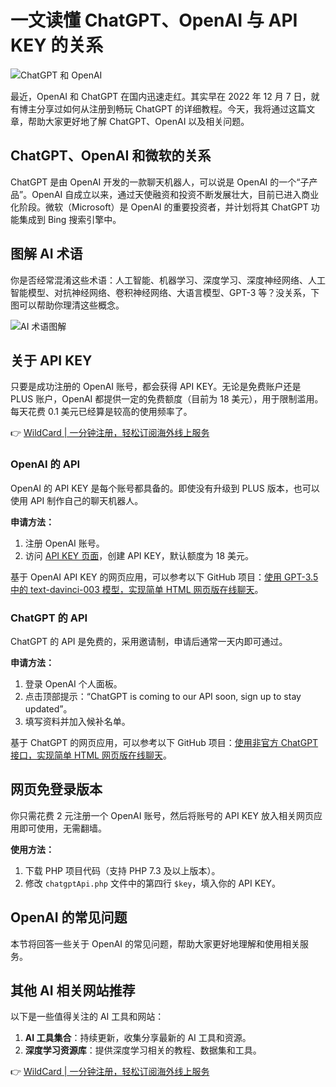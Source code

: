 # 一文读懂 ChatGPT、OpenAI 与 API KEY 的关系

![ChatGPT 和 OpenAI](https://bbtdd.com/img/438195105502.webp)

最近，OpenAI 和 ChatGPT 在国内迅速走红。其实早在 2022 年 12 月 7 日，就有博主分享过如何从注册到畅玩 ChatGPT 的详细教程。今天，我将通过这篇文章，帮助大家更好地了解 ChatGPT、OpenAI 以及相关问题。

## ChatGPT、OpenAI 和微软的关系

ChatGPT 是由 OpenAI 开发的一款聊天机器人，可以说是 OpenAI 的一个“子产品”。OpenAI 自成立以来，通过天使融资和投资不断发展壮大，目前已进入商业化阶段。微软（Microsoft）是 OpenAI 的重要投资者，并计划将其 ChatGPT 功能集成到 Bing 搜索引擎中。

## 图解 AI 术语

你是否经常混淆这些术语：人工智能、机器学习、深度学习、深度神经网络、人工智能模型、对抗神经网络、卷积神经网络、大语言模型、GPT-3 等？没关系，下图可以帮助你理清这些概念。

![AI 术语图解](https://bbtdd.com/img/8067064128351010.webp)

## 关于 API KEY

只要是成功注册的 OpenAI 账号，都会获得 API KEY。无论是免费账户还是 PLUS 账户，OpenAI 都提供一定的免费额度（目前为 18 美元），用于限制滥用。每天花费 0.1 美元已经算是较高的使用频率了。

👉 [WildCard | 一分钟注册，轻松订阅海外线上服务](https://bbtdd.com/WildCard)

### OpenAI 的 API

OpenAI 的 API KEY 是每个账号都具备的。即使没有升级到 PLUS 版本，也可以使用 API 制作自己的聊天机器人。

**申请方法：**
1. 注册 OpenAI 账号。
2. 访问 [API KEY 页面](https://platform.openai.com/account/api-keys)，创建 API KEY，默认额度为 18 美元。

基于 OpenAI API KEY 的网页应用，可以参考以下 GitHub 项目：[使用 GPT-3.5 中的 text-davinci-003 模型，实现简单 HTML 网页版在线聊天](https://github.com/slippersheepig/chatgpt-web)。

### ChatGPT 的 API

ChatGPT 的 API 是免费的，采用邀请制，申请后通常一天内即可通过。

**申请方法：**
1. 登录 OpenAI 个人面板。
2. 点击顶部提示：“ChatGPT is coming to our API soon, sign up to stay updated”。
3. 填写资料并加入候补名单。

基于 ChatGPT 的网页应用，可以参考以下 GitHub 项目：[使用非官方 ChatGPT 接口，实现简单 HTML 网页版在线聊天](https://github.com/slippersheepig/chatgpt-html)。

## 网页免登录版本

你只需花费 2 元注册一个 OpenAI 账号，然后将账号的 API KEY 放入相关网页应用即可使用，无需翻墙。

**使用方法：**
1. 下载 PHP 项目代码（支持 PHP 7.3 及以上版本）。
2. 修改 `chatgptApi.php` 文件中的第四行 `$key`，填入你的 API KEY。

## OpenAI 的常见问题

本节将回答一些关于 OpenAI 的常见问题，帮助大家更好地理解和使用相关服务。

## 其他 AI 相关网站推荐

以下是一些值得关注的 AI 工具和网站：

1. **AI 工具集合**：持续更新，收集分享最新的 AI 工具和资源。
2. **深度学习资源库**：提供深度学习相关的教程、数据集和工具。

👉 [WildCard | 一分钟注册，轻松订阅海外线上服务](https://bbtdd.com/WildCard)